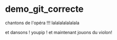 # demo_git_correcte

chantons de l'opéra !!! lalalalalalalala 

et dansons !
youpip !
et maintenant jouons du violon!
